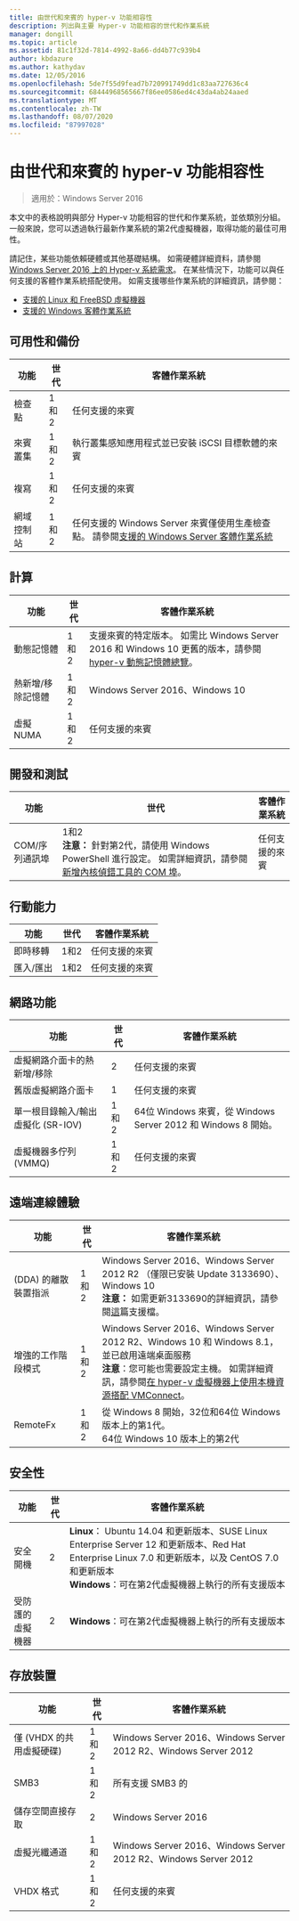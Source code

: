 ```yaml
---
title: 由世代和來賓的 hyper-v 功能相容性
description: 列出與主要 Hyper-v 功能相容的世代和作業系統
manager: dongill
ms.topic: article
ms.assetid: 81c1f32d-7814-4992-8a66-dd4b77c939b4
author: kbdazure
ms.author: kathydav
ms.date: 12/05/2016
ms.openlocfilehash: 5de7f55d9fead7b720991749dd1c83aa727636c4
ms.sourcegitcommit: 68444968565667f86ee0586ed4c43da4ab24aaed
ms.translationtype: MT
ms.contentlocale: zh-TW
ms.lasthandoff: 08/07/2020
ms.locfileid: "87997028"
---
```

# <a name="hyper-v-feature-compatibility-by-generation-and-guest"></a>由世代和來賓的 hyper-v 功能相容性

>適用於：Windows Server 2016

本文中的表格說明與部分 Hyper-v 功能相容的世代和作業系統，並依類別分組。 一般來說，您可以透過執行最新作業系統的第2代虛擬機器，取得功能的最佳可用性。

請記住，某些功能依賴硬體或其他基礎結構。 如需硬體詳細資料，請參閱[Windows Server 2016 上的 Hyper-v 系統需求](System-requirements-for-Hyper-V-on-Windows.md)。 在某些情況下，功能可以與任何支援的客體作業系統搭配使用。 如需支援哪些作業系統的詳細資訊，請參閱：

* [支援的 Linux 和 FreeBSD 虛擬機器](Supported-Linux-and-FreeBSD-virtual-machines-for-Hyper-V-on-Windows.md)
* [支援的 Windows 客體作業系統](Supported-Windows-guest-operating-systems-for-Hyper-V-on-Windows.md)

## <a name="availability-and-backup"></a>可用性和備份

功能  | 世代 | 客體作業系統
------------- | ------------- | -----------
檢查點 | 1和2 | 任何支援的來賓
來賓叢集 | 1和2 | 執行叢集感知應用程式並已安裝 iSCSI 目標軟體的來賓
複寫 | 1和2 | 任何支援的來賓
網域控制站 | 1和2 | 任何支援的 Windows Server 來賓僅使用生產檢查點。 請參閱[支援的 Windows Server 客體作業系統](./supported-windows-guest-operating-systems-for-hyper-v-on-windows.md#supported-windows-server-guest-operating-systems)

## <a name="compute"></a>計算

功能  | 世代 | 客體作業系統
------------- | ------------- | -----------
動態記憶體 | 1和2 | 支援來賓的特定版本。 如需比 Windows Server 2016 和 Windows 10 更舊的版本，請參閱[hyper-v 動態記憶體總覽](/previous-versions/windows/it-pro/windows-server-2012-R2-and-2012/hh831766(v=ws.11))。
熱新增/移除記憶體 | 1和2 | Windows Server 2016、Windows 10
虛擬 NUMA | 1和2 | 任何支援的來賓

## <a name="development-and-test"></a>開發和測試
功能  | 世代 | 客體作業系統
------------- | ------------- | -----------
COM/序列通訊埠 | 1和2 <br>**注意：** 針對第2代，請使用 Windows PowerShell 進行設定。 如需詳細資訊，請參閱[新增內核偵錯工具的 COM 埠](./plan/should-i-create-a-generation-1-or-2-virtual-machine-in-hyper-v.md#add-a-com-port-for-kernel-debugging)。 | 任何支援的來賓

## <a name="mobility"></a>行動能力

功能  | 世代 | 客體作業系統
------------- | ------------- | -----------
即時移轉  | 1和2 |  任何支援的來賓
匯入/匯出 | 1和2 |  任何支援的來賓

## <a name="networking"></a>網路功能

功能  | 世代 | 客體作業系統
------------- | ------------- | -----------
虛擬網路介面卡的熱新增/移除 | 2 | 任何支援的來賓
舊版虛擬網路介面卡 | 1 | 任何支援的來賓
單一根目錄輸入/輸出虛擬化 (SR-IOV)  | 1和2 | 64位 Windows 來賓，從 Windows Server 2012 和 Windows 8 開始。
虛擬機器多佇列 (VMMQ)  | 1和2  | 任何支援的來賓

## <a name="remote-connection-experience"></a>遠端連線體驗

功能  | 世代 | 客體作業系統
------------- | ------------- | -----------
 (DDA) 的離散裝置指派 | 1和2 | Windows Server 2016、Windows Server 2012 R2 （僅限已安裝 Update 3133690）、Windows 10 <br> **注意：** 如需更新3133690的詳細資訊，請參閱[這](https://support.microsoft.com/kb/3133690)篇支援檔。
增強的工作階段模式 | 1和2 | Windows Server 2016、Windows Server 2012 R2、Windows 10 和 Windows 8.1，並已啟用遠端桌面服務 <br>**注意**：您可能也需要設定主機。 如需詳細資訊，請參閱[在 hyper-v 虛擬機器上使用本機資源搭配 VMConnect](./learn-more/Use-local-resources-on-Hyper-V-virtual-machine-with-VMConnect.md)。
RemoteFx | 1和2 | 從 Windows 8 開始，32位和64位 Windows 版本上的第1代。 <br> 64位 Windows 10 版本上的第2代

## <a name="security"></a>安全性

功能  | 世代 | 客體作業系統
------------- | ------------- | -----------
安全開機 | 2 | **Linux**： Ubuntu 14.04 和更新版本、SUSE Linux Enterprise Server 12 和更新版本、Red Hat Enterprise Linux 7.0 和更新版本，以及 CentOS 7.0 和更新版本<br>**Windows**：可在第2代虛擬機器上執行的所有支援版本
受防護的虛擬機器 | 2 | **Windows**：可在第2代虛擬機器上執行的所有支援版本

## <a name="storage"></a>存放裝置

功能  | 世代 | 客體作業系統
------------- | ------------- | -----------
僅 (VHDX 的共用虛擬硬碟)  | 1和2  | Windows Server 2016、Windows Server 2012 R2、Windows Server 2012
SMB3 | 1和2 | 所有支援 SMB3 的
儲存空間直接存取 | 2 | Windows Server 2016
虛擬光纖通道 | 1和2 | Windows Server 2016、Windows Server 2012 R2、Windows Server 2012
VHDX 格式 | 1和2 | 任何支援的來賓